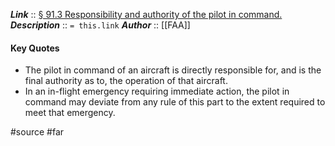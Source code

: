 ***Link***      :: [§ 91.3 Responsibility and authority of the pilot in command.](https://www.ecfr.gov/current/title-14/chapter-I/subchapter-F/part-91/subpart-A/section-91.3)
***Description***      :: `= this.link`
***Author*** :: [[FAA]]

#### Key Quotes
* The pilot in command of an aircraft is directly responsible for, and is the final authority as to, the operation of that aircraft.
* In an in-flight emergency requiring immediate action, the pilot in command may deviate from any rule of this part to the extent required to meet that emergency.

#source #far 
